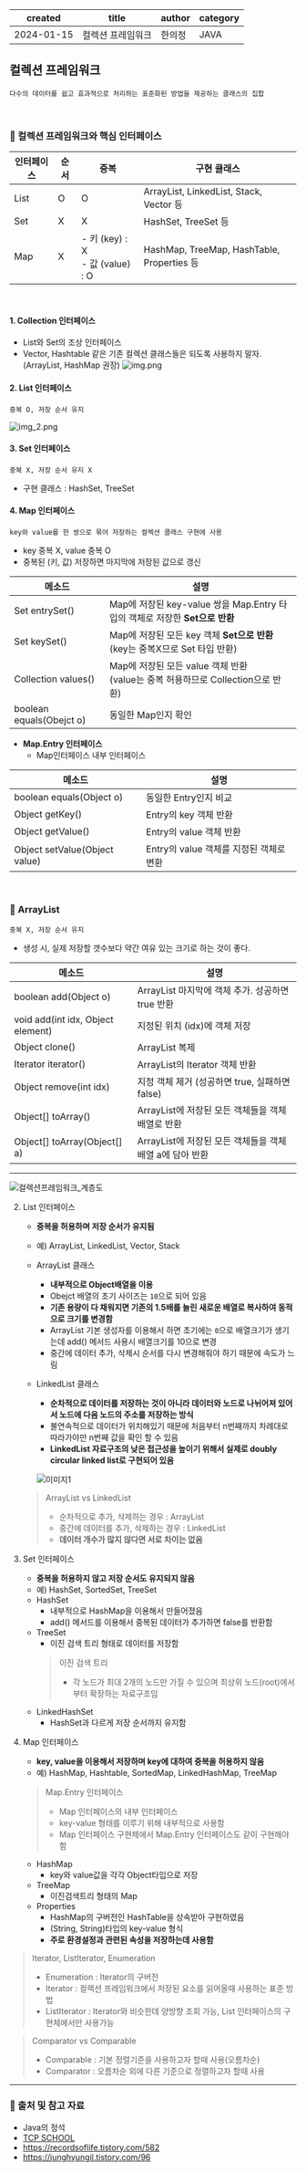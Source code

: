 | created    | title     | author         | category |
|------------|-----------|-----------------|----------|
| 2024-01-15 | 컬렉션 프레임워크 | 한의정  | JAVA     |


## 컬렉션 프레임워크
    다수의 데이터를 쉽고 효과적으로 처리하는 표준화된 방법을 제공하는 클래스의 집합

<br/>

### 📌 컬렉션 프레임워크와 핵심 인터페이스
| 인터페이스 |  순서 | 중복                                  |구현 클래스                                    |
|-------|-------------------------------------------|----|-------------------------------------|
| List  |  O  | O                                   |ArrayList, LinkedList, Stack, Vector 등    |
| Set   |  X  | X                                   |HashSet, TreeSet 등                        |
| Map   |  X  | - 키 (key) : X <br/> - 값 (value) : O |HashMap, TreeMap, HashTable, Properties 등 |

<br/>

#### 1. Collection 인터페이스
- List와 Set의 조상 인터페이스
- Vector, Hashtable 같은 기존 컬렉션 클래스들은 되도록 사용하지 말자. (ArrayList, HashMap 권장)
![img.png](img.png)


#### 2. List 인터페이스
    중복 O, 저장 순서 유지
![img_2.png](img_2.png)


#### 3. Set 인터페이스
    중복 X, 저장 순서 유지 X
- 구현 클래스 : HashSet, TreeSet 
#### 4. Map 인터페이스
    key와 value를 한 쌍으로 묶어 저장하는 컬렉션 클래스 구현에 사용
- key 중복 X, value 중복 O
- 중복된 (키, 값) 저장하면 마지막에 저장된 값으로 갱신

| 메소드            | 설명                                                      |
|----------------|---------------------------------------------------------|
| Set entrySet() | Map에 저장된 key-value 쌍을 Map.Entry 타입의 객체로 저장한 **Set으로 반환** | 
| Set keySet()   | Map에 저장된 모든 key 객체 **Set으로 반환** <br/> (key는 중복X므로 Set 타입 반환)                                                        |
| Collection values()            | Map에 저장된 모든 value 객체 반환 <br/> (value는 중복 허용하므로 Collection으로 반환)                                                       | 
| boolean equals(Obejct o) | 동일한 Map인지 확인 | 

- **Map.Entry 인터페이스**
  - Map인터페이스 내부 인터페이스

| 메소드                           | 설명                          |
|-------------------------------|-----------------------------|
| boolean equals(Object o)      | 동일한 Entry인지 비교              | 
| Object getKey()               | Entry의 key 객체 반환            |
| Object getValue()             | Entry의 value 객체 반환          |
| Object setValue(Object value) | Entry의 value 객체를 지정된 객체로 변환 |


<br/>

### 📌 ArrayList
    중복 X, 저장 순서 유지
- 생성 시, 실제 저장할 갯수보다 약간 여유 있는 크기로 하는 것이 좋다.

| 메소드                               | 설명                                    |
|-----------------------------------|---------------------------------------|
| boolean add(Object o)             | ArrayList 마지막에 객체 추가. 성공하면 true 반환    | 
| void add(int idx, Object element) | 지정된 위치 (idx)에 객체 저장                   |
| Object clone()                    | ArrayList 복제                          |
| Iterator iterator()               | ArrayList의 Iterator 객체 반환             |
| Object remove(int idx)            | 지정 객체 제거 (성공하면 true, 실패하면 false)      |
| Object[] toArray()                | ArrayList에 저장된 모든 객체들을 객체 배열로 반환      |
| Object[] toArray(Object[] a)      | ArrayList에 저장된 모든 객체들을 객체 배열 a에 담아 반환 |
---

![컬렉션프레임워크_계층도](https://hudi.blog/static/1bacac1babc556100455a8c64e7658da/02d09/2.png)
	
2. List 인터페이스
	+ **중복을 허용하며 저장 순서가 유지됨**
	+ 예) ArrayList, LinkedList, Vector, Stack
	+ ArrayList 클래스
		+ **내부적으로 Object배열을 이용**
	    + Obejct 배열의 초기 사이즈는 `10`으로 되어 있음
	    + **기존 용량이 다 채워지면 기존의 1.5배를 늘린 새로운 배열로 복사하여 동적으로 크기를 변경함**
	    + ArrayList 기본 생성자를 이용해서 하면 초기에는 `0`으로 배열크기가 생기는데 add() 메서드 사용시 배열크기를 10으로 변경
	    + 중간에 데이터 추가, 삭제시 순서를 다시 변경해줘야 하기 때문에 속도가 느림
	+ LinkedList 클래스
		+ **순차적으로 데이터를 저장하는 것이 아니라 데이터와 노드로 나뉘어져 있어서 노드에 다음 노드의 주소를 저장하는 방식**
		+ 불연속적으로 데이터가 위치해있기 때문에 처음부터 n번째까지 차례대로 따라가야만 n번째 값을 확인 할 수 있음
		+ **LinkedList 자료구조의 낮은 접근성을 높이기 위해서 실제로 doubly circular linked list로 구현되어 있음**
	
		![이미지1](https://omkarnathsingh.files.wordpress.com/2015/07/dcll.gif)
    
	> ArrayList vs LinkedList
	> + 순차적으로 추가, 삭제하는 경우 : ArrayList
	> + 중간에 데이터를 추가, 삭제하는 경우 : LinkedList
	> + **데이터 개수가 많지 않다면 서로 차이는 없음**

3. Set 인터페이스
	+ **중복을 허용하지 않고 저장 순서도 유지되지 않음** 
	+ 예) HashSet, SortedSet, TreeSet
	+ HashSet
		+ 내부적으로 HashMap을 이용해서 만들어졌음
		+ add() 메서드를 이용해서 중복된 데이터가 추가하면 false를 반환함
	+ TreeSet
		+ 이진 검색 트리 형태로 데이터를 저장함
		> 이진 검색 트리
		> + 각 노드가 최대 2개의 노드만 가질 수 있으며 최상위 노드(root)에서부터 확장하는 자료구조임
	+ LinkedHashSet
		+ HashSet과 다르게 저장 순서까지 유지함

4. Map 인터페이스
	+ **key, value을 이용해서 저장하며 key에 대하여 중복을 허용하지 않음**
	+ 예) HashMap, Hashtable, SortedMap, LinkedHashMap, TreeMap
	> Map.Entry 인터페이스
	> + Map 인터페이스의 내부 인터페이스
	> + key-value 형태를 이루기 위해 내부적으로 사용함
	> + Map 인터페이스 구현체에서 Map.Entry 인터페이스도 같이 구현해야함
	
	 + HashMap
		 + key와 value값을 각각 Object타입으로 저장
	 + TreeMap
		 + 이진검색트리 형태의 Map
	 + Properties
		 + HashMap의 구버전인 HashTable을 상속받아 구현하였음
		 + (String, String)타입의 key-value 형식
		 + **주로 환경설정과 관련된 속성을 저장하는데 사용함**

> Iterator, ListIterator, Enumeration
> + Enumeration : Iterator의 구버전
> + Iterator : 컬렉션 프레임워크에서 저장된 요소를 읽어올때 사용하는 표준 방법
> + ListIterator : Iterator와 비슷한데 양방향 조회 가능, List 인터페이스의 구현체에서만 사용가능

> Comparator vs Comparable
> + Comparable : 기본 정렬기준을 사용하고자 할때 사용(오름차순)
> + Comparator : 오름차순 외에 다른 기준으로 정렬하고자 할때 사용
---
### 🔗 출처 및 참고 자료
- Java의 정석
- [TCP SCHOOL](https://www.tcpschool.com/java/java_collectionFramework_concept)
- https://recordsoflife.tistory.com/582
- https://junghyungil.tistory.com/96

